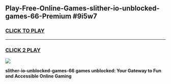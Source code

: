 
## Play-Free-Online-Games-slither-io-unblocked-games-66-Premium #9i5w7
<h3>
<a href="https://premium.freeplayer.one?title=slither-io-unblocked-games-66&ref=8M">CLICK TO PLAY</a></h3>
<hr>

<h3>
<a href="https://premium.freeplayer.one?title=slither-io-unblocked-games-66&ref=8M">CLICK 2 PLAY</a>
  
</h3>

<a href="https://premium.freeplayer.one?title=slither-io-unblocked-games-66&ref=8M"><img src="https://clearcache.store/games.png"></a>


**slither-io-unblocked-games-66 games unblocked: Your Gateway to Fun and Accessible Online Gaming**
